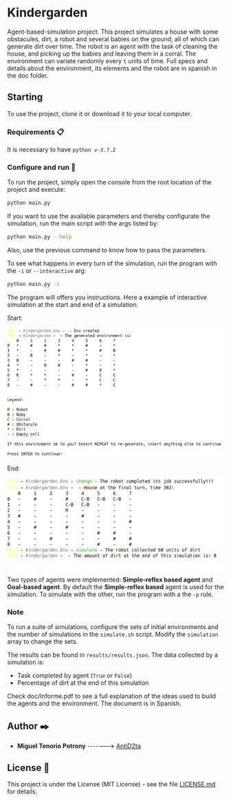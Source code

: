 # Kindergarden

Agent-based-simulation project. This project simulates a house with some obstacules, dirt, a robot and several babies on the ground, all of which can generate dirt over time. The robot is an agent with the task of cleaning the house, and picking up the babies and leaving them in a corral. The environment can variate randomly every `t` units of time. Full specs and details about the environment, its elements and the robot are in spanish in the doc folder.

## Starting

To use the project, clone it or download it to your local computer.

### Requirements 📋

It is necessary to have `python v-3.7.2`

### Configure and run 🔧

To run the project, simply open the console from the root location of the project and execute:

```bash
python main.py
```

If you want to use the available parameters and thereby configurate the simulation, run the main script with the args listed by:

```bash
python main.py --help
```

Also, use the previous command to know how to pass the parameters.

To see what happens in every turn of the simulation, run the program with the `-i` or `--interactive` arg:

```bash
python main.py -i
```

The program will offers you instructions. Here a example of interactive simulation at the start and end of a simulation:

Start:

![Start example](doc/img/start-sim.png)

End:

![End example](doc/img/end-sim.png)

Two types of agents were implemented: **Simple-reflex based agent** and **Goal-based agent**. By default the **Simple-reflex based** agent is used for the simulation. To simulate with the other, run the program with a the `-p` rule.

### Note

To run a suite of simulations, configure the sets of initial environments and the number of simulations in the `simulate.sh` script. Modify the `simulation` array to change the sets.

The results can be found in `results/results.json`. The data collected by a simulation is:

* Task completed by agent (`True` or `False`)
* Percentage of dirt at the end of this simulation

Check doc/Informe.pdf to see a full explanation of the ideas used to build the agents and the environment. The document is in Spanish.

## Author ✒️

- **Miguel Tenorio Potrony** -------> [AntiD2ta](https://github.com/AntiD2ta)

## License 📄

This project is under the License (MIT License) - see the file [LICENSE.md](LICENSE.md) for details.
